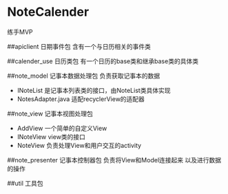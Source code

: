 # NoteCalender
练手MVP

##apiclient 日期事件包
含有一个与日历相关的事件类

##calender_use  日历类包
有一个日历的base类和继承base类的具体类

##note_model 记事本数据处理包
负责获取记事本的数据
- INoteList 是记事本列表类的接口，由NoteList类具体实现
- NotesAdapter.java 适配recyclerView的适配器

##note_view  记事本视图处理包
- AddView 一个简单的自定义View
- INoteView view类的接口
- NoteView 负责处理View和用户交互的activity

##note_presenter 记事本控制器包
负责将View和Model连接起来  以及进行数据的操作

##util 工具包

